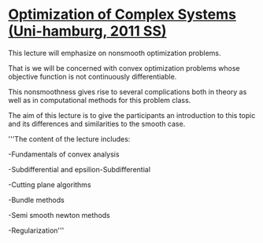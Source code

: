 # [Optimization of Complex Systems  (Uni-hamburg, 2011 SS)](https://www.stine.uni-hamburg.de/scripts/mgrqispi.dll?APPNAME=CampusNet&PRGNAME=COURSEDETAILS&ARGUMENTS=-N000000000000001,-N000360,-N0,-N341163414770989,-N341163414798990,-N0,-N0,-N0)
This lecture will emphasize on nonsmooth optimization problems. 

That is we will be concerned with convex optimization problems whose objective function is not continuously differentiable. 

This nonsmoothness gives rise to several complications both in theory as well as in computational methods for this problem class. 

The aim of this lecture is to give the participants an introduction to 
this topic and its differences and similarities to the smooth case. 

'''The content of the lecture includes: 

-Fundamentals of convex analysis 

-Subdifferential and epsilion-Subdifferential 

-Cutting plane algorithms 

-Bundle methods 

-Semi smooth newton methods 

-Regularization'''
